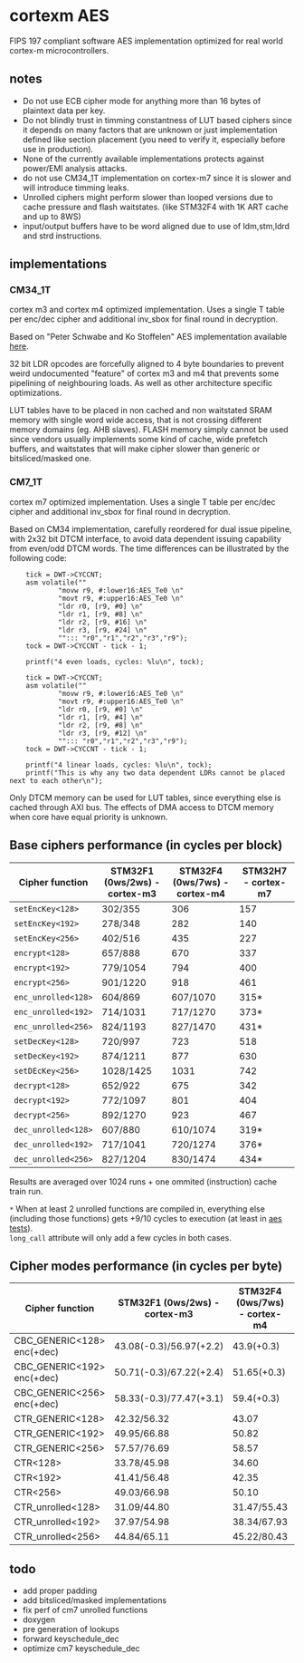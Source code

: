 # cortexm AES

FIPS 197 compliant software AES implementation optimized for real world cortex-m microcontrollers.


## notes
- Do not use ECB cipher mode for anything more than 16 bytes of plaintext data per key.
- Do not blindly trust in timming constantness of LUT based ciphers since it depends on many factors that are 
unknown or just implementation defined like section placement (you need to verify it, especially before use in production).
- None of the currently available implementations protects against power/EMI analysis attacks.
- do not use CM34_1T implementation on cortex-m7 since it is slower and will introduce timming leaks.
- Unrolled ciphers might perform slower than looped versions due to cache pressure and flash waitstates. (like STM32F4 with 1K ART cache and up to 8WS) 
- input/output buffers have to be word aligned due to use of ldm,stm,ldrd and strd instructions.

## implementations

### CM34_1T

cortex m3 and cortex m4 optimized implementation.
Uses a single T table per enc/dec cipher and additional inv_sbox for final round in decryption.

Based on "Peter Schwabe and Ko Stoffelen" AES implementation available [here](https://github.com/Ko-/aes-armcortexm).

32 bit LDR opcodes are forcefully aligned to 4 byte boundaries to prevent weird undocumented "feature" of cortex m3 and m4 that prevents some pipelining of neighbouring loads. As well as other architecture specific optimizations.

LUT tables have to be placed in non cached and non waitstated SRAM memory with single word wide access, that is not crossing different memory domains (eg. AHB slaves).
FLASH memory simply cannot be used since vendors usually implements some kind of cache, wide prefetch buffers, and waitstates that will make cipher slower than generic or bitsliced/masked one.

### CM7_1T

cortex m7 optimized implementation.
Uses a single T table per enc/dec cipher and additional inv_sbox for final round in decryption.

Based on CM34 implementation, carefully reordered for dual issue pipeline, with 2x32 bit DTCM interface, to avoid data dependent issuing capability from even/odd DTCM words.
The time differences can be illustrated by the following code:
```
	tick = DWT->CYCCNT;
	asm volatile(""
			"movw r9, #:lower16:AES_Te0 \n"
			"movt r9, #:upper16:AES_Te0 \n"
			"ldr r0, [r9, #0] \n"
			"ldr r1, [r9, #8] \n"
			"ldr r2, [r9, #16] \n"
			"ldr r3, [r9, #24] \n"
			""::: "r0","r1","r2","r3","r9");
	tock = DWT->CYCCNT - tick - 1;

	printf("4 even loads, cycles: %lu\n", tock);

	tick = DWT->CYCCNT;
	asm volatile(""
			"movw r9, #:lower16:AES_Te0 \n"
			"movt r9, #:upper16:AES_Te0 \n"
			"ldr r0, [r9, #0] \n"
			"ldr r1, [r9, #4] \n"
			"ldr r2, [r9, #8] \n"
			"ldr r3, [r9, #12] \n"
			""::: "r0","r1","r2","r3","r9");
	tock = DWT->CYCCNT - tick - 1;

	printf("4 linear loads, cycles: %lu\n", tock);
	printf("This is why any two data dependent LDRs cannot be placed next to each other\n");
```

Only DTCM memory can be used for LUT tables, since everything else is cached through AXI bus.
The effects of DMA access to DTCM memory when core have equal priority is unknown.

## Base ciphers performance (in cycles per block)

| Cipher function     | STM32F1 (0ws/2ws) - cortex-m3 | STM32F4 (0ws/7ws) - cortex-m4 | STM32H7 - cortex-m7 |
|---------------------|-------------------------------|-------------------------------|---------------------|
| `setEncKey<128>`    | 302/355   | 306      | 157 |
| `setEncKey<192>`    | 278/348   | 282      | 140 |
| `setEncKey<256>`    | 402/516   | 435      | 227 |
| `encrypt<128>`      | 657/888   | 670      | 337 |
| `encrypt<192>`      | 779/1054  | 794      | 400 |
| `encrypt<256>`      | 901/1220  | 918      | 461 |
| `enc_unrolled<128>` | 604/869   | 607/1070 | 315* |
| `enc_unrolled<192>` | 714/1031  | 717/1270 | 373* | 
| `enc_unrolled<256>` | 824/1193  | 827/1470 | 431* | 
| `setDecKey<128>`    | 720/997   | 723      | 518 |
| `setDecKey<192>`    | 874/1211  | 877      | 630 |
| `setDEcKey<256>`    | 1028/1425 | 1031     | 742 |
| `decrypt<128>`      | 652/922   | 675      | 342 |
| `decrypt<192>`      | 772/1097  | 801      | 404 |
| `decrypt<256>`      | 892/1270  | 923      | 467 |
| `dec_unrolled<128>` | 607/880   | 610/1074 | 319* |
| `dec_unrolled<192>` | 717/1041  | 720/1274 | 376* |
| `dec_unrolled<256>` | 827/1204  | 830/1474 | 434* | 

Results are averaged over 1024 runs + one ommited (instruction) cache train run.

`*` When at least 2 unrolled functions are compiled in, everything else (including those functions) gets +9/10 cycles to execution (at least in [aes tests](aes_tests.hpp)).  
`long_call` attribute will only add a few cycles in both cases.

## Cipher modes performance (in cycles per byte) 

| Cipher function            | STM32F1 (0ws/2ws) - cortex-m3 | STM32F4 (0ws/7ws) - cortex-m4 | STM32H7 - cortex-m7 |
|----------------------------|-------------------------------|-------------------------------|---------------------|
| CBC_GENERIC<128> enc(+dec) | 43.08(-0.3)/56.97(+2.2)       | 43.9(+0.3)                    | 22.01(+0.4)         |
| CBC_GENERIC<192> enc(+dec) | 50.71(-0.3)/67.22(+2.4)       | 51.65(+0.3)                   | 25.89(+0.5)         |
| CBC_GENERIC<256> enc(+dec) | 58.33(-0.3)/77.47(+3.1)       | 59.4(+0.3)                    | 29.76(+0.4)         |
| CTR_GENERIC<128>           | 42.32/56.32                   | 43.07                         | 21.63               |
| CTR_GENERIC<192>           | 49.95/66.88                   | 50.82                         | 25.50               |
| CTR_GENERIC<256>           | 57.57/76.69                   | 58.57                         | 29.38               |
| CTR<128>                   | 33.78/45.98                   | 34.60                         | 17.65               |
| CTR<192>                   | 41.41/56.48                   | 42.35                         | 21.52               |
| CTR<256>                   | 49.03/66.98                   | 50.10                         | 25.40               |
| CTR_unrolled<128>          | 31.09/44.80                   | 31.47/55.43                   | 16.64               |
| CTR_unrolled<192>          | 37.97/54.98                   | 38.34/67.93                   | 20.27               |
| CTR_unrolled<256>          | 44.84/65.11                   | 45.22/80.43                   | 23.89               |

## todo
- add proper padding
- add bitsliced/masked implementations
- fix perf of cm7 unrolled functions
- doxygen
- pre generation of lookups
- forward keyschedule_dec
- optimize cm7 keyschedule_dec